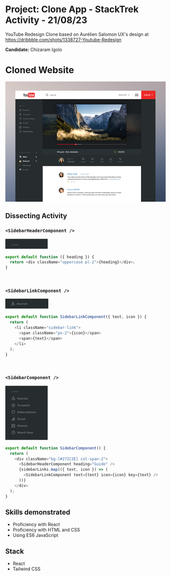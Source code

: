 # Project: Clone App - StackTrek Activity - 21/08/23

YouTube Redesign Clone based on Aurélien Salomon UX's design at https://dribbble.com/shots/1338727-Youtube-Redesign

**Candidate:** Chizaram Igolo

# Cloned Website

![SidebarLinkComponent](./public/youtube_redesign.png)

## Dissecting Activity

### `<SidebarHeaderComponent />`

![SidebarLinkComponent](./public/SidebarHeaderComponent.png)

```js
export default function ({ heading }) {
  return <div className="uppercase pl-2">{heading}</div>;
}
```

<br />

### `<SidebarLinkComponent />`

![SidebarLinkComponent](./public/SidebarLinkComponent.png)

```js
export default function SidebarLinkComponent({ text, icon }) {
  return (
    <li className="sidebar-link">
      <span className="px-2">{icon}</span>
      <span>{text}</span>
    </li>
  );
}
```

<br />

### `<SidebarComponent />`

![SidebarLinkComponent](./public/SidebarComponent.png)

```js
export default function SidebarComponent() {
  return (
    <div className="bg-[#272C2E] col-span-2">
      <SidebarHeaderComponent heading="Guide" />
      {sidebarLinks.map(({ text, icon }) => (
        <SidebarLinkComponent text={text} icon={icon} key={text} />
      ))}
    </div>
  );
}
```

## Skills demonstrated

- Proficiency with React
- Proficiency with HTML and CSS
- Using ES6 JavaScript

## Stack

- React
- Tailwind CSS
